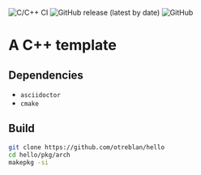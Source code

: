 ![C/C++ CI](https://github.com/otreblan/hello/workflows/C/C++%20CI/badge.svg)
![GitHub release (latest by date)](https://img.shields.io/github/v/release/otreblan/hello?logo=github)
![GitHub](https://img.shields.io/github/license/otreblan/hello?logo=gnu)

# A C++ template

## Dependencies

* `asciidoctor`
* `cmake`

## Build
``` bash
git clone https://github.com/otreblan/hello
cd hello/pkg/arch
makepkg -si
```
